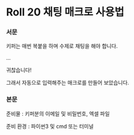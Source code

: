 # Roll 20 채팅 매크로 사용법

### 서문

키퍼는 매번 복붙을 하며 수제로 채팅을 해야 합니다.

...

귀찮습니다!

그래서 자동으로 입력해주는 매크로를 만들어 보았습니다.



### 본문

준비물 : 키퍼분의 이메일 및 비밀번호, 엑셀 파일

준비 환경 : 파이썬3 및 cmd 또는 터미널



